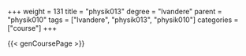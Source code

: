 +++
weight = 131
title = "physik013"
degree = "lvandere"
parent = "physik010"
tags = ["lvandere", "physik013", "physik010"]
categories = ["course"]
+++

{{< genCoursePage >}}
